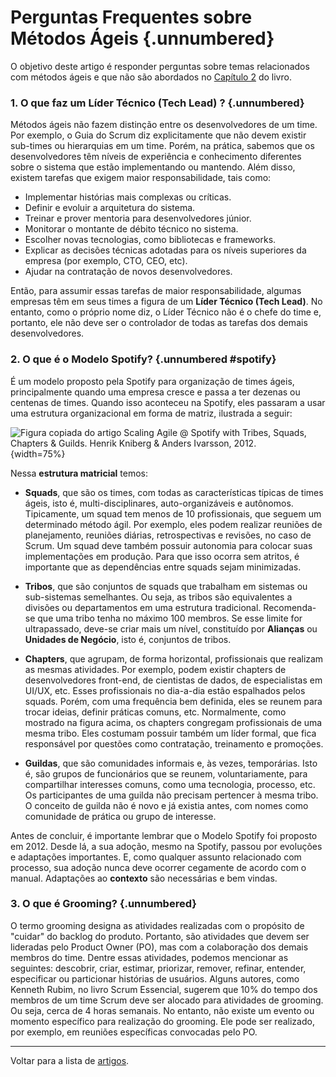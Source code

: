 # Perguntas Frequentes sobre Métodos Ágeis {.unnumbered}

O objetivo deste artigo é responder perguntas 
sobre temas relacionados com métodos ágeis e que não são
abordados no [Capítulo 2](https://engsoftmoderna.info/cap2.html) do livro. 

### 1. O que faz um Líder Técnico (Tech Lead) ? {.unnumbered}

Métodos ágeis não fazem distinção entre os desenvolvedores de um time. 
Por exemplo, o Guia do Scrum diz explicitamente que não devem existir sub-times ou 
hierarquias em um time. Porém, na prática, sabemos que os desenvolvedores têm 
níveis de experiência e conhecimento diferentes sobre o sistema que estão 
implementando ou mantendo. Além disso, existem tarefas que exigem maior 
responsabilidade, tais como: 

* Implementar histórias mais complexas ou críticas.
* Definir e evoluir a arquitetura do sistema.
* Treinar e prover mentoria para desenvolvedores júnior.
* Monitorar o montante de débito técnico no sistema.
* Escolher novas tecnologias, como bibliotecas e frameworks.
* Explicar as decisões técnicas adotadas para os níveis superiores 
da empresa (por exemplo, CTO, CEO, etc).
* Ajudar na contratação de novos desenvolvedores.

Então, para assumir essas tarefas de maior responsabilidade, algumas empresas 
têm em seus times a figura de um **Líder Técnico (Tech Lead)**. 
No entanto, como o próprio nome diz, o Líder Técnico não é o chefe do time e, 
portanto, ele não deve ser o controlador de todas as tarefas dos demais 
desenvolvedores.

### 2. O que é o Modelo Spotify? {.unnumbered #spotify}

É um modelo proposto pela Spotify para organização de times ágeis, principalmente 
quando uma empresa cresce e passa a ter dezenas ou centenas de times. Quando isso 
aconteceu na Spotify, eles passaram a usar uma estrutura organizacional em forma 
de matriz, ilustrada a seguir:

![Figura copiada do artigo Scaling Agile @ Spotify
with Tribes, Squads, Chapters & Guilds.
Henrik Kniberg & Anders Ivarsson, 2012.](./figs/modelo-spotify.jpg){width=75%}

Nessa **estrutura matricial** temos:

* **Squads**, que são os times, com todas as características típicas de times
ágeis, isto é, multi-disciplinares, auto-organizáveis e autônomos. 
Tipicamente, um squad tem menos de 10 profissionais, que seguem um determinado 
método ágil. Por exemplo, eles podem realizar reuniões de 
planejamento, reuniões diárias, retrospectivas e revisões, no caso de Scrum.
Um squad deve também possuir autonomia para colocar suas implementações em
produção. Para que isso ocorra sem atritos, é importante que as dependências
entre squads sejam minimizadas.

* **Tribos**, que são conjuntos de squads que trabalham em sistemas ou sub-sistemas 
semelhantes. Ou seja, as tribos são equivalentes a divisões ou departamentos em uma 
estrutura tradicional. Recomenda-se que uma tribo tenha no máximo 100 membros. 
Se esse limite for ultrapassado, deve-se criar mais um nível, constituído 
por **Alianças** ou **Unidades de Negócio**, isto é, conjuntos de tribos.

* **Chapters**, que agrupam, de forma horizontal, profissionais que realizam
as mesmas atividades. Por exemplo, podem existir chapters de desenvolvedores 
front-end, de cientistas de dados, de especialistas em UI/UX, etc. Esses profissionais 
no dia-a-dia estão espalhados pelos squads. Porém, com uma frequência bem
definida, eles se reunem para trocar ideias, definir práticas 
comuns, etc. Normalmente, como mostrado na figura acima, os chapters congregam 
profissionais de uma mesma tribo. Eles costumam possuir também um líder
formal, que fica responsável por questões como contratação, treinamento e
promoções.

* **Guildas**, que são comunidades informais e, às vezes, temporárias. Isto é,
são grupos de funcionários que se reunem, voluntariamente, para compartilhar 
interesses comuns, como uma tecnologia, processo, etc. Os participantes
de uma guilda não precisam pertencer à mesma tribo. O conceito de guilda não
é novo e já existia antes, com nomes como comunidade de prática ou grupo
de interesse.

Antes de concluir, é importante lembrar que o Modelo Spotify foi proposto em
2012. Desde lá, a sua adoção, mesmo na Spotify, passou por evoluções e
adaptações importantes. E, como qualquer assunto relacionado com processo, 
sua adoção nunca deve ocorrer cegamente de acordo com o manual. 
Adaptações ao **contexto** são necessárias e bem vindas.

### 3. O que é Grooming? {.unnumbered}

O termo grooming designa as atividades realizadas com o propósito de "cuidar" do backlog do
produto. Portanto, são atividades que devem ser lideradas pelo Product 
Owner (PO), mas com a colaboração dos demais membros do time. Dentre essas
atividades, podemos mencionar as seguintes: descobrir, criar, estimar, 
priorizar, remover, refinar, entender, especificar ou particionar 
histórias de usuários. 
Alguns autores, como Kenneth Rubim, no livro Scrum Essencial, sugerem 
que 10% do tempo dos membros de um time Scrum deve ser alocado para 
atividades de grooming. Ou seja, cerca de 4 horas semanais. No entanto, não 
existe um evento ou momento específico para realização do grooming. 
Ele pode ser realizado, por exemplo, em reuniões específicas 
convocadas pelo PO.

* * * 

Voltar para a lista de [artigos](./artigos.html).
